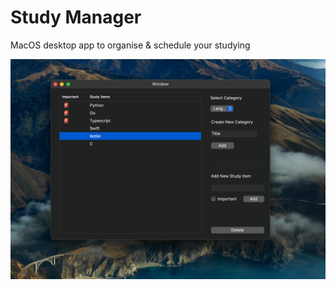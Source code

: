 # Study Manager

MacOS desktop app to organise & schedule your studying

![study manager](./study-manager.png)
